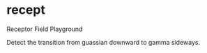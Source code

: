 # recept
Receptor Field Playground

Detect the transition from guassian downward to gamma sideways.
